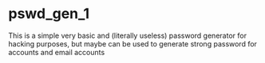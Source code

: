 # pswd_gen_1
This is a simple very basic and (literally useless) password generator for hacking purposes, but maybe can be used to generate strong password for accounts and email accounts
